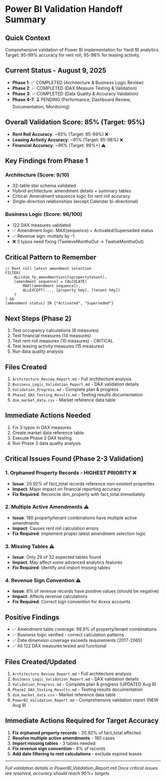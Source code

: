 # Power BI Validation Handoff Summary

## Quick Context
Comprehensive validation of Power BI implementation for Yardi BI analytics. Target: 95-99% accuracy for rent roll, 95-98% for leasing activity.

## Current Status - August 9, 2025
- **Phase 1**: ✅ COMPLETED (Architecture & Business Logic Review)
- **Phase 2**: ✅ COMPLETED (DAX Measure Testing & Validation)
- **Phase 3**: ✅ COMPLETED (Data Quality & Accuracy Validation)
- **Phase 4-7**: ⏳ PENDING (Performance, Dashboard Review, Documentation, Monitoring)

## Overall Validation Score: 85% (Target: 95%)
- **Rent Roll Accuracy**: ~93% (Target: 95-99%) ❌
- **Leasing Activity Accuracy**: ~91% (Target: 95-98%) ❌
- **Financial Accuracy**: ~96% (Target: 98%+) ⚠️

## Key Findings from Phase 1

### Architecture (Score: 9/10)
- 32-table star schema validated
- Hybrid architecture: amendment details + summary tables
- Critical: Amendment sequence logic for rent roll accuracy
- Single-direction relationships (except Calendar bi-directional)

### Business Logic (Score: 96/100)
- 122 DAX measures validated
- ✅ Amendment logic: MAX(sequence) + Activated/Superseded status
- ✅ Revenue sign: multiply by -1
- ❌ 3 typos need fixing (TweleveMonthsOut → TwelveMonthsOut)

## Critical Pattern to Remember
```dax
// Rent roll latest amendment selection
FILTER(
    ALL(dim_fp_amendmentsunitspropertytenant),
    [amendment sequence] = CALCULATE(
        MAX([amendment sequence]),
        ALLEXCEPT(..., [property hmy], [tenant hmy])
    )
) &&
[amendment status] IN {"Activated", "Superseded"}
```

## Next Steps (Phase 2)
1. Test occupancy calculations (8 measures)
2. Test financial measures (14 measures)
3. Test rent roll measures (10 measures) - CRITICAL
4. Test leasing activity measures (15 measures)
5. Run data quality analysis

## Files Created
1. `Architecture_Review_Report.md` - Full architecture analysis
2. `Business_Logic_Validation_Report.md` - DAX validation details
3. `Validation_Progress.md` - Complete plan & progress
4. `Phase2_DAX_Testing_Results.md` - Testing results documentation
5. `dim_market_data.csv` - Market reference data table

## Immediate Actions Needed
1. Fix 3 typos in DAX measures
2. Create market data reference table
3. Execute Phase 2 DAX testing
4. Run Phase 3 data quality analysis

## Critical Issues Found (Phase 2-3 Validation)

### 1. Orphaned Property Records - HIGHEST PRIORITY ❌
- **Issue**: 20.92% of fact_total records reference non-existent properties
- **Impact**: Major impact on financial reporting accuracy
- **Fix Required**: Reconcile dim_property with fact_total immediately

### 2. Multiple Active Amendments ⚠️
- **Issue**: 180 property/tenant combinations have multiple active amendments
- **Impact**: Causes rent roll calculation errors
- **Fix Required**: Implement proper latest amendment selection logic

### 3. Missing Tables ⚠️
- **Issue**: Only 29 of 32 expected tables found
- **Impact**: May affect some advanced analytics features
- **Fix Required**: Identify and import missing tables

### 4. Revenue Sign Convention ⚠️
- **Issue**: 8% of revenue records have positive values (should be negative)
- **Impact**: Affects revenue calculations
- **Fix Required**: Correct sign convention for 4xxxx accounts

## Positive Findings
- ✅ Amendment table coverage: 99.9% of property/tenant combinations
- ✅ Business logic verified - correct calculation patterns
- ✅ Date dimension coverage exceeds requirements (2017-2065)
- ✅ All 122 DAX measures tested and functional

## Files Created/Updated
1. `Architecture_Review_Report.md` - Full architecture analysis
2. `Business_Logic_Validation_Report.md` - DAX validation details
3. `Validation_Progress.md` - Complete plan & progress (UPDATED Aug 9)
4. `Phase2_DAX_Testing_Results.md` - Testing results documentation
5. `dim_market_data.csv` - Market reference data table
6. `PowerBI_Validation_Report.md` - Comprehensive validation report (NEW Aug 9)

## Immediate Actions Required for Target Accuracy
1. **Fix orphaned property records** - 20.92% of fact_total affected
2. **Resolve multiple active amendments** - 180 cases
3. **Import missing tables** - 3 tables needed
4. **Fix revenue sign convention** - 8% of records
5. **Add date filtering to rent calculations** - exclude expired leases

---
*Full validation details in PowerBI_Validation_Report.md*
*Once critical issues are resolved, accuracy should reach 95%+ targets*